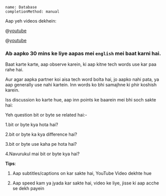 ```ngMeta
name: Database
completionMethod: manual
```

Aap yeh videos dekhein:

@[youtube](CIsfj9W2Bv4)

@[youtube](SHfc5yHINE4)

### Ab aapko 30 mins ke liye aapas mei `english` mei baat karni hai.
Baat karte karte, aap observe karein, ki aap kitne tech words use kar paa rahe hai.

Aur agar aapka partner koi aisa tech word bolta hai, jo aapko nahi pata, ya aap generally use nahi kartein. Inn words ko bhi samajhne ki phir koshish karein.

Iss discussion ko karte hue, aap inn points ke baarein mei bhi soch sakte hai:

Yeh question bit or byte se related hai:-


1.bit or byte kya hota hai?

2.bit or byte ka kya difference hai?

3.bit or  byte use kaha pe hota hai?

4.Navurukul mai bit or byte kya hai?

**Tips**:
1. Aap subtitles/captions on kar sakte hai, YouTube Video dekhte hue

2. Aap speed kam ya jyada kar sakte hai, video ke liye, jisse ki aap acche se dekh payein
